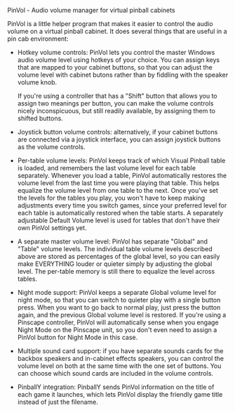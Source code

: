 PinVol - Audio volume manager for virtual pinball cabinets

PinVol is a little helper program that makes it easier to control the
audio volume on a virtual pinball cabinet.  It does several things
that are useful in a pin cab environment:

- Hotkey volume controls: PinVol lets you control the master
  Windows audio volume level using hotkeys of your choice.  You
  can assign keys that are mapped to your cabinet buttons, so
  that you can adjust the volume level with cabinet butons
  rather than by fiddling with the speaker volume knob.

  If you're using a controller that has a "Shift" button that
  allows you to assign two meanings per button, you can make
  the volume controls nicely inconspicuous, but still readily
  available, by assigning them to shifted buttons.

- Joystick button volume controls: alternatively, if your cabinet 
  buttons are connected via a joystick interface, you can assign
  joystick buttons as the volume controls.

- Per-table volume levels: PinVol keeps track of which Visual
  Pinball table is loaded, and remembers the last volume level
  for each table separately.  Whenever you load a table, PinVol
  automatically restores the volume level from the last time you
  were playing that table.  This helps equalize the volume level
  from one table to the next.  Once you've set the levels for the
  tables you play, you won't have to keep making adjustments every
  time you switch games, since your preferred level for each table
  is automatically restored when the table starts.  A separately
  adjustable Default Volume level is used for tables that don't 
  have their own PinVol settings yet.

- A separate master volume level: PinVol has separate "Global" and
  "Table" volume levels.  The individual table volume levels
  described above are stored as percentages of the global level, 
  so you can easily make EVERYTHING louder or quieter simply by
  adjusting the global level.  The per-table memory is still there
  to equalize the level across tables.

- Night mode support: PinVol keeps a separate Global volume level
  for night mode, so that you can switch to quieter play with a
  single button press.  When you want to go back to normal play,
  just press the button again, and the previous Global volume
  level is restored.  If you're using a Pinscape controller,
  PinVol will automatically sense when you engage Night Mode
  on the Pinscape unit, so you don't even need to assign a PinVol
  button for Night Mode in this case.

- Multiple sound card support: if you have separate sounds cards
  for the backbox speakers and in-cabinet effects speakers, you
  can control the volume level on both at the same time with the
  one set of buttons.  You can choose which sound cards are
  included in the volume controls.

- PinballY integration: PinballY sends PinVol information on the
  title of each game it launches, which lets PinVol display the
  friendly game title instead of just the filename.

